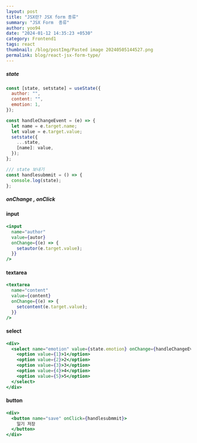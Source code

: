 ```yaml
---
layout: post
title: "JSX란? JSX form 종류"
summary: "JSX Form  종류"
author: yoo94
date: "2024-01-12 14:35:23 +0530"
category: Frontend1
tags: react
thumbnail: /blog/postImg/Pasted image 20240505144527.png
permalink: blog/react-jsx-form-type/
---
```


##### state

```jsx
const [state, setstate] = useState({
  author: "",
  content: "",
  emotion: 1,
});

const handleChangeEvent = (e) => {
  let name = e.target.name;
  let value = e.target.value;
  setstate({
    ...state,
    [name]: value,
  });
};

/// state 보내기
const handlesubmmit = () => {
  console.log(state);
};
```

##### onChange , onClick

#### input

```jsx
<input
  name="author"
  value={autor}
  onChange={(e) => {
    setautor(e.target.value);
  }}
/>
```

#### textarea

```jsx
<textarea
  name="content"
  value={content}
  onChange={(e) => {
    setcontent(e.target.value);
  }}
/>
```

#### select

```jsx
<div>
  <select name="emotion" value={state.emotion} onChange={handleChangeEvent}>
    <option value={1}>1</option>
    <option value={2}>2</option>
    <option value={3}>3</option>
    <option value={4}>4</option>
    <option value={5}>5</option>
  </select>
</div>
```

#### button

```jsx
<div>
  <button name="save" onClick={handlesubmmit}>
    일기 저장
  </button>
</div>
```
